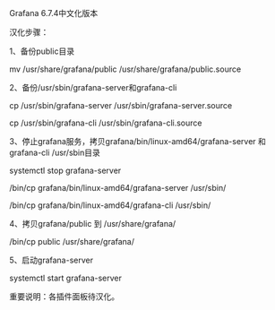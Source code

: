 Grafana 6.7.4中文化版本


汉化步骤：

1、备份public目录
   
   mv /usr/share/grafana/public /usr/share/grafana/public.source

2、备份/usr/sbin/grafana-server和grafana-cli
   
   cp /usr/sbin/grafana-server /usr/sbin/grafana-server.source
   
   cp /usr/sbin/grafana-cli /usr/sbin/grafana-cli.source

3、停止grafana服务，拷贝grafana/bin/linux-amd64/grafana-server 和 grafana-cli /usr/sbin目录
   
   systemctl stop grafana-server
   
   /bin/cp grafana/bin/linux-amd64/grafana-server /usr/sbin/
   
   /bin/cp grafana/bin/linux-amd64/grafana-cli /usr/sbin/

4、拷贝grafana/public 到 /usr/share/grafana/
   
   /bin/cp public /usr/share/grafana/ 

5、启动grafana-server
   
   systemctl start grafana-server


重要说明：各插件面板待汉化。
